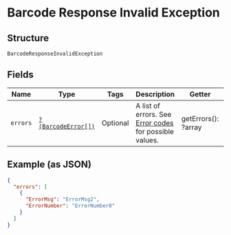 
# Barcode Response Invalid Exception

## Structure

`BarcodeResponseInvalidException`

## Fields

| Name | Type | Tags | Description | Getter | Setter |
|  --- | --- | --- | --- | --- | --- |
| `errors` | [`?(BarcodeError[])`](../../doc/models/barcode-error.md) | Optional | A list of errors. See [Error codes](https://developer.postnl.nl/docs/#/http/reference-data/error-codes) for possible values. | getErrors(): ?array | setErrors(?array errors): void |

## Example (as JSON)

```json
{
  "errors": [
    {
      "ErrorMsg": "ErrorMsg2",
      "ErrorNumber": "ErrorNumber0"
    }
  ]
}
```

